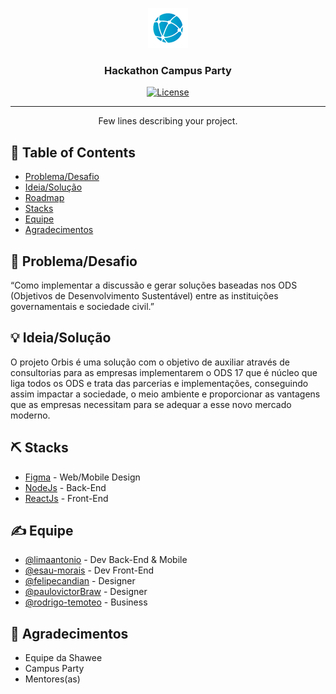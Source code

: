 <p align="center">
  <a href="" rel="noopener">
 <img src="./web/public/images/Favicon.png" alt="Logo"></a>
</p>
<h3 align="center">Hackathon Campus Party</h3>

<div align="center">

[![License](https://img.shields.io/badge/license-MIT-blue.svg)](LICENSE)

</div>

---

<p align="center"> Few lines describing your project.
    <br> 
</p>

## 📝 Table of Contents

- [Problema/Desafio](#problem_statement)
- [Ideia/Solução](#idea)
- [Roadmap](#future_scope)
- [Stacks](#tech_stack)
- [Equipe](#authors)
- [Agradecimentos](#acknowledgments)

## 🧐 Problema/Desafio <a name = "problem_statement"></a>

“Como implementar a discussão e gerar soluções baseadas nos ODS (Objetivos de Desenvolvimento Sustentável) entre as instituições governamentais e sociedade civil.”

## 💡 Ideia/Solução <a name = "idea"></a>

O projeto Orbis é uma solução com o objetivo de auxiliar através de consultorias para as empresas implementarem o ODS 17 que é núcleo que liga todos os ODS e trata das parcerias e implementações, conseguindo assim impactar a sociedade, o meio ambiente e proporcionar as vantagens que as empresas necessitam para se adequar a esse novo mercado moderno.

## ⛏️ Stacks <a name = "tech_stack"></a>

- [Figma](https://figma.com/) - Web/Mobile Design
- [NodeJs](https://nodejs.org/) - Back-End
- [ReactJs](https://reactjs.org/) - Front-End

## ✍️ Equipe <a name = "authors"></a>

- [@limaantonio](https://github.com/limaantonio) - Dev Back-End & Mobile
- [@esau-morais](https://github.com/esau-morais) - Dev Front-End
- [@felipecandian](https://github.com/felipecandian) - Designer
- [@paulovictorBraw](https://github.com/paulovictorBraw) - Designer
- [@rodrigo-temoteo](https://www.linkedin.com/in/rodrigo-de-ara%C3%BAjo-tem%C3%B3teo-42020317/) - Business

## 🎉 Agradecimentos <a name = "acknowledgments"></a>

- Equipe da Shawee
- Campus Party
- Mentores(as)
